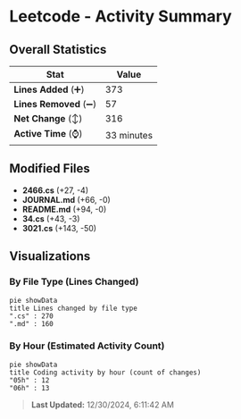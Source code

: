 # Leetcode - Activity Summary 

## Overall Statistics

| Stat                   | Value                                                             |
| ---------------------- | ----------------------------------------------------------------- |
| **Lines Added** (➕)   | 373                                          |
| **Lines Removed** (➖) | 57                                        |
| **Net Change** (↕)    | 316                |
| **Active Time** (⌚)   | 33 minutes |


## Modified Files
- **2466.cs** (+27, -4)
- **JOURNAL.md** (+66, -0)
- **README.md** (+94, -0)
- **34.cs** (+43, -3)
- **3021.cs** (+143, -50)

## Visualizations

### By File Type (Lines Changed)

```mermaid
pie showData
title Lines changed by file type
".cs" : 270
".md" : 160
```

### By Hour (Estimated Activity Count)

```mermaid
pie showData
title Coding activity by hour (count of changes)
"05h" : 12
"06h" : 13
```


> **Last Updated:** 12/30/2024, 6:11:42 AM